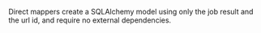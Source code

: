 Direct mappers create a SQLAlchemy model using only the job result and the url id, and require no external dependencies.